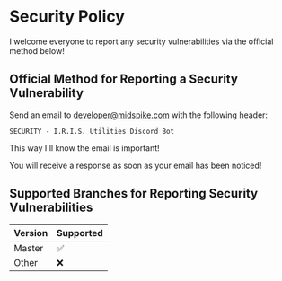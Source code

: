 # Security Policy
I welcome everyone to report any security vulnerabilities via the official method below!

## Official Method for Reporting a Security Vulnerability
Send an email to [developer@midspike.com](mailto:developer@midspike.com) with the following header:
```
SECURITY - I.R.I.S. Utilities Discord Bot
```
This way I'll know the email is important!

You will receive a response as soon as your email has been noticed!

## Supported Branches for Reporting Security Vulnerabilities
| Version | Supported          |
| ------- | ------------------ |
| Master  | :white_check_mark: |
| Other   | :x:                |
